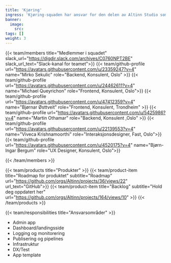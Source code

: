```yaml
---
title: 'Kjøring'
ingress: 'Kjøring-squaden har ansvar for den delen av Altinn Studio som omhandler admin app, dashboard/landingssider, logging og monitoring mm - se mer spesifisert under ansvarsområder'
banner:
  image:
    src:
tags: []
weight: 3
---
```


{{< team/members title="Medlemmer i squadet" slack_url="https://digdir.slack.com/archives/C0760NPT2BE" slack_url_text="Slack-kanal for teamet">}}
{{< team/github-profile url="https://avatars.githubusercontent.com/u/23359247?v=4" name="Mirko Sekulic" role="Backend, Konsulent, Oslo" >}}
{{< team/github-profile url="https://avatars.githubusercontent.com/u/24462611?v=4" name="Michael Queyrichon" role="Frontend, Konsulent, Oslo">}}
{{< team/github-profile url="https://avatars.githubusercontent.com/u/47412359?v=4" name="Bjørnar Østtveit" role="Frontend, Konsulent, Trondheim" >}}
{{< team/github-profile url="https://avatars.githubusercontent.com/u/5425986?v=4" name="Martin Othamar" role="Backend, Konsulent ,Oslo" >}}
{{< team/github-profile url="https://avatars.githubusercontent.com/u/22139553?v=4" name="Viveca Krishnamoorthi" role="Interaksjonsdesigner, Fast, Oslo">}}
{{< team/github-profile url="https://avatars.githubusercontent.com/u/4520175?v=4" name="Bjørn-Ingar Bergum" role="UX Designer, Konsulent, Oslo">}}

{{< /team/members >}}

{{< team/products title="Produkter" >}}
{{< team/product-item title="Roadmap for produktet" subtitle="Roadmap" url="https://github.com/orgs/Altinn/projects/36/views/22" url_text="GitHub">}}
{{< team/product-item title="Backlog" subtitle="Hold deg oppdatert her" url="https://github.com/orgs/Altinn/projects/164/views/10" >}}
{{< /team/products >}}

{{< team/responsibilities title="Ansvarsområder" >}}

- Admin app
- Dashboard/landingsside
- Logging og monitorering
- Publisering og pipelines
- Infrastruktur
- DX/Test
- App template
